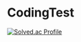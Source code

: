 # CodingTest
[![Solved.ac Profile](http://mazassumnida.wtf/api/v2/generate_badge?boj=happysun7080)](https://solved.ac/happysun7080/)
